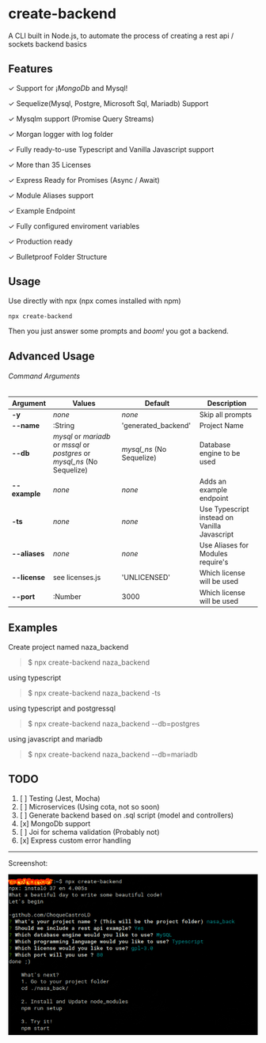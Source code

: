 # create-backend
A CLI built in Node.js, to automate the process of creating a rest api / sockets backend basics


## Features

✓ Support for ¡*MongoDb* and Mysql!

✓ Sequelize(Mysql, Postgre, Microsoft Sql, Mariadb) Support

✓ Mysqlm support (Promise Query Streams)

✓ Morgan logger with log folder

✓ Fully ready-to-use Typescript and Vanilla Javascript support

✓ More than 35 Licenses

✓ Express Ready for Promises (Async / Await)

✓ Module Aliases support

✓ Example Endpoint

✓ Fully configured enviroment variables

✓ Production ready

✓ Bulletproof Folder Structure

## Usage

Use directly with npx (npx comes installed with npm)
```sh
npx create-backend
```
Then you just answer some prompts and *boom!* you got a backend.

## Advanced Usage

###### Command Arguments
Argument | Values | Default | Description
--- | --- | --- | ---
**-y** | *none* | *none* | Skip all prompts
**--name** | :String | 'generated_backend' | Project Name
**--db** | *mysql* or *mariadb* or *mssql* or *postgres* or *mysql_ns* (No Sequelize) | *mysql_ns* (No Sequelize) | Database engine to be used
**--example** | *none* | *none* | Adds an example endpoint
**-ts** | *none* | *none* | Use Typescript instead on Vanilla Javascript
**--aliases** | *none* | *none* | Use Aliases for Modules require's
**--license** | see licenses.js | 'UNLICENSED' | Which license will be used
**--port** | :Number | 3000 | Which license will be used

## Examples

Create project named naza_backend
> $ npx create-backend naza_backend

using typescript
> $ npx create-backend naza_backend -ts

using typescript and postgressql
> $ npx create-backend naza_backend --db=postgres

using javascript and mariadb
> $ npx create-backend naza_backend --db=mariadb


## TODO
1. [ ] Testing (Jest, Mocha)
2. [ ] Microservices (Using cota, not so soon)
3. [ ] Generate backend based on .sql script (model and controllers)
4. [x] MongoDb support
5. [ ] Joi for schema validation (Probably not)
6. [x] Express custom error handling

---
Screenshot:

![Alt text](/ss.png?raw=true "screen")
